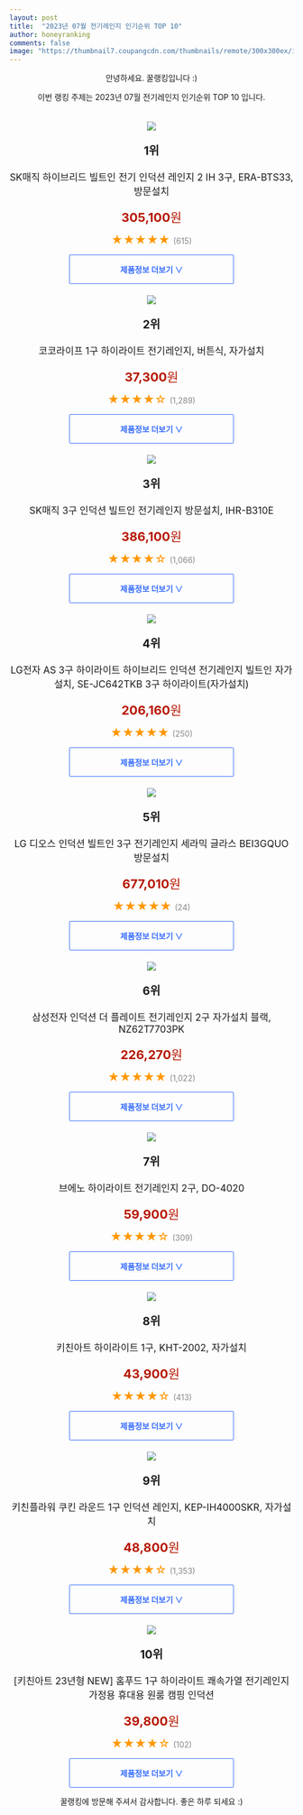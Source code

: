 ```yaml
---
layout: post
title:  "2023년 07월 전기레인지 인기순위 TOP 10"
author: honeyranking
comments: false
image: "https://thumbnail7.coupangcdn.com/thumbnails/remote/300x300ex/image/retail/images/2021/10/26/10/6/2a0e1d24-c538-4e6f-90f9-94490971b22d.jpg"
---
```

<p style="text-align: center;">안녕하세요. 꿀랭킹입니다 :)</p>
<p style="text-align: center;">이번 랭킹 주제는 2023년 07월 전기레인지 인기순위 TOP 10 입니다.</p><center><img src="https://thumbnail7.coupangcdn.com/thumbnails/remote/300x300ex/image/retail/images/2021/10/26/10/6/2a0e1d24-c538-4e6f-90f9-94490971b22d.jpg" style="margin-top:20px" /></center><p style="text-align: center; font-size: 20px"><b>1위</b></p><p style="text-align: center; font-size: 17px">SK매직 하이브리드 빌트인 전기 인덕션 레인지 2 IH 3구, ERA-BTS33, 방문설치</p><p style="text-align: center;"><span style="color: #b61800; font-size: 22px;"><b>305,100</b>원</span></p><p style="text-align: center;"><span style="color: #ff9600; font-size: 20px;">★★★★★ </span><span style="color: #878787;">(615)</span></p><center><a href="https://link.coupang.com/a/5kgjA"><div style="font-size: 14px; display: inline-block; padding: 15px 90px; color: #346aff; border-radius: 2px; border: 1px solid #346aff; cursor: pointer;"><b>제품정보 더보기 &or;</b></div></a></center><center><img src="https://thumbnail6.coupangcdn.com/thumbnails/remote/300x300ex/image/vendor_inventory/087d/7ab166abe8c62b07e54a4b3b73eebe2b49edf28e177ba46bf204913271af.png" style="margin-top:20px" /></center><p style="text-align: center; font-size: 20px"><b>2위</b></p><p style="text-align: center; font-size: 17px">코코라이프 1구 하이라이트 전기레인지, 버튼식, 자가설치</p><p style="text-align: center;"><span style="color: #b61800; font-size: 22px;"><b>37,300</b>원</span></p><p style="text-align: center;"><span style="color: #ff9600; font-size: 20px;">★★★★☆ </span><span style="color: #878787;">(1,289)</span></p><center><a href="https://link.coupang.com/a/5kgjB"><div style="font-size: 14px; display: inline-block; padding: 15px 90px; color: #346aff; border-radius: 2px; border: 1px solid #346aff; cursor: pointer;"><b>제품정보 더보기 &or;</b></div></a></center><center><img src="https://thumbnail10.coupangcdn.com/thumbnails/remote/300x300ex/image/retail/images/5032249115811814-ddf6dc4b-b8c9-457e-ab31-895c77b6b704.jpg" style="margin-top:20px" /></center><p style="text-align: center; font-size: 20px"><b>3위</b></p><p style="text-align: center; font-size: 17px">SK매직 3구 인덕션 빌트인 전기레인지 방문설치, IHR-B310E</p><p style="text-align: center;"><span style="color: #b61800; font-size: 22px;"><b>386,100</b>원</span></p><p style="text-align: center;"><span style="color: #ff9600; font-size: 20px;">★★★★☆ </span><span style="color: #878787;">(1,066)</span></p><center><a href="https://link.coupang.com/a/5kgjC"><div style="font-size: 14px; display: inline-block; padding: 15px 90px; color: #346aff; border-radius: 2px; border: 1px solid #346aff; cursor: pointer;"><b>제품정보 더보기 &or;</b></div></a></center><center><img src="https://thumbnail7.coupangcdn.com/thumbnails/remote/300x300ex/image/vendor_inventory/e441/9a014cbf93b6e6c0cbc35bf08042e28b45d7aabb1ed42c9514255e3b36f6.jpg" style="margin-top:20px" /></center><p style="text-align: center; font-size: 20px"><b>4위</b></p><p style="text-align: center; font-size: 17px">LG전자 AS 3구 하이라이트 하이브리드 인덕션 전기레인지 빌트인 자가설치, SE-JC642TKB 3구 하이라이트(자가설치)</p><p style="text-align: center;"><span style="color: #b61800; font-size: 22px;"><b>206,160</b>원</span></p><p style="text-align: center;"><span style="color: #ff9600; font-size: 20px;">★★★★★ </span><span style="color: #878787;">(250)</span></p><center><a href="https://link.coupang.com/a/5kgjD"><div style="font-size: 14px; display: inline-block; padding: 15px 90px; color: #346aff; border-radius: 2px; border: 1px solid #346aff; cursor: pointer;"><b>제품정보 더보기 &or;</b></div></a></center><center><img src="https://thumbnail9.coupangcdn.com/thumbnails/remote/300x300ex/image/retail/images/5051355912233632-978eccc6-a414-45c4-bd42-071021ddc674.jpg" style="margin-top:20px" /></center><p style="text-align: center; font-size: 20px"><b>5위</b></p><p style="text-align: center; font-size: 17px">LG 디오스 인덕션 빌트인 3구 전기레인지 세라믹 글라스 BEI3GQUO 방문설치</p><p style="text-align: center;"><span style="color: #b61800; font-size: 22px;"><b>677,010</b>원</span></p><p style="text-align: center;"><span style="color: #ff9600; font-size: 20px;">★★★★★ </span><span style="color: #878787;">(24)</span></p><center><a href="https://link.coupang.com/a/5kgjE"><div style="font-size: 14px; display: inline-block; padding: 15px 90px; color: #346aff; border-radius: 2px; border: 1px solid #346aff; cursor: pointer;"><b>제품정보 더보기 &or;</b></div></a></center><center><img src="https://thumbnail6.coupangcdn.com/thumbnails/remote/300x300ex/image/retail/images/4365877136153018-e1434014-1670-41db-b9cb-f9d3054fe3e5.jpg" style="margin-top:20px" /></center><p style="text-align: center; font-size: 20px"><b>6위</b></p><p style="text-align: center; font-size: 17px">삼성전자 인덕션 더 플레이트 전기레인지 2구 자가설치 블랙, NZ62T7703PK</p><p style="text-align: center;"><span style="color: #b61800; font-size: 22px;"><b>226,270</b>원</span></p><p style="text-align: center;"><span style="color: #ff9600; font-size: 20px;">★★★★★ </span><span style="color: #878787;">(1,022)</span></p><center><a href="https://link.coupang.com/a/5kgjF"><div style="font-size: 14px; display: inline-block; padding: 15px 90px; color: #346aff; border-radius: 2px; border: 1px solid #346aff; cursor: pointer;"><b>제품정보 더보기 &or;</b></div></a></center><center><img src="https://thumbnail10.coupangcdn.com/thumbnails/remote/300x300ex/image/retail/images/3499210092951498-78cc8de6-92b8-476d-9193-09b9c531009c.jpg" style="margin-top:20px" /></center><p style="text-align: center; font-size: 20px"><b>7위</b></p><p style="text-align: center; font-size: 17px">브에노 하이라이트 전기레인지 2구, DO-4020</p><p style="text-align: center;"><span style="color: #b61800; font-size: 22px;"><b>59,900</b>원</span></p><p style="text-align: center;"><span style="color: #ff9600; font-size: 20px;">★★★★☆ </span><span style="color: #878787;">(309)</span></p><center><a href="https://link.coupang.com/a/5kgjG"><div style="font-size: 14px; display: inline-block; padding: 15px 90px; color: #346aff; border-radius: 2px; border: 1px solid #346aff; cursor: pointer;"><b>제품정보 더보기 &or;</b></div></a></center><center><img src="https://thumbnail7.coupangcdn.com/thumbnails/remote/300x300ex/image/retail/images/8652501962392477-0fb5a998-7153-4e70-a588-4185d078adf8.jpg" style="margin-top:20px" /></center><p style="text-align: center; font-size: 20px"><b>8위</b></p><p style="text-align: center; font-size: 17px">키친아트 하이라이트 1구, KHT-2002, 자가설치</p><p style="text-align: center;"><span style="color: #b61800; font-size: 22px;"><b>43,900</b>원</span></p><p style="text-align: center;"><span style="color: #ff9600; font-size: 20px;">★★★★☆ </span><span style="color: #878787;">(413)</span></p><center><a href="https://link.coupang.com/a/5kgjH"><div style="font-size: 14px; display: inline-block; padding: 15px 90px; color: #346aff; border-radius: 2px; border: 1px solid #346aff; cursor: pointer;"><b>제품정보 더보기 &or;</b></div></a></center><center><img src="https://thumbnail8.coupangcdn.com/thumbnails/remote/300x300ex/image/retail/images/459256053663678-4f06d303-a731-4dad-b0a7-b5275b0f124d.jpg" style="margin-top:20px" /></center><p style="text-align: center; font-size: 20px"><b>9위</b></p><p style="text-align: center; font-size: 17px">키친플라워 쿠킨 라운드 1구 인덕션 레인지, KEP-IH4000SKR, 자가설치</p><p style="text-align: center;"><span style="color: #b61800; font-size: 22px;"><b>48,800</b>원</span></p><p style="text-align: center;"><span style="color: #ff9600; font-size: 20px;">★★★★☆ </span><span style="color: #878787;">(1,353)</span></p><center><a href="https://link.coupang.com/a/5kgjI"><div style="font-size: 14px; display: inline-block; padding: 15px 90px; color: #346aff; border-radius: 2px; border: 1px solid #346aff; cursor: pointer;"><b>제품정보 더보기 &or;</b></div></a></center><center><img src="https://thumbnail8.coupangcdn.com/thumbnails/remote/300x300ex/image/vendor_inventory/aab9/b6c2c1726f284b1960a03be8bda08ab57d7de3d6c31f2ad1497bc3595ba8.jpg" style="margin-top:20px" /></center><p style="text-align: center; font-size: 20px"><b>10위</b></p><p style="text-align: center; font-size: 17px">[키친아트 23년형 NEW] 홈푸드 1구 하이라이트 쾌속가열 전기레인지 가정용 휴대용 원룸 캠핑 인덕션</p><p style="text-align: center;"><span style="color: #b61800; font-size: 22px;"><b>39,800</b>원</span></p><p style="text-align: center;"><span style="color: #ff9600; font-size: 20px;">★★★★☆ </span><span style="color: #878787;">(102)</span></p><center><a href="https://link.coupang.com/a/5kgjJ"><div style="font-size: 14px; display: inline-block; padding: 15px 90px; color: #346aff; border-radius: 2px; border: 1px solid #346aff; cursor: pointer;"><b>제품정보 더보기 &or;</b></div></a></center><p style="text-align: center;">꿀랭킹에 방문해 주셔서 감사합니다. 좋은 하루 되세요 :)</p>
